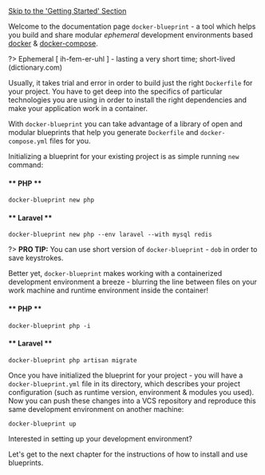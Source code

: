 <div class="has-text-centered">
    <a class="pure-button"
       href="/#/getting-started/index">
       Skip to the 'Getting Started' Section
    </a>
</div>

Welcome to the documentation page `docker-blueprint` - a tool which
helps you build and share modular _ephemeral_ development environments based
[docker](https://docs.docker.com/get-started/) & [docker-compose](https://docs.docker.com/compose/).

?> Ephemeral [ ih-fem-er-uhl ] - lasting a very short time; short-lived
(dictionary.com)

Usually, it takes trial and error in order to build just the right `Dockerfile`
for your project. You have to get deep into the specifics of particular
technologies you are using in order to install the right dependencies and make
your application work in a container.

With `docker-blueprint` you can take advantage of a library of open and modular
blueprints that help you generate `Dockerfile` and `docker-compose.yml` files
for you.

Initializing a blueprint for your existing project is as simple running `new`
command:

<!-- tabs:start -->

#### ** PHP **

```
docker-blueprint new php
```

#### ** Laravel **

```
docker-blueprint new php --env laravel --with mysql redis
```

<!-- tabs:end -->

?> **PRO TIP:** You can use short version of `docker-blueprint` - `dob` in order
to save keystrokes.

Better yet, `docker-blueprint` makes working with a containerized development
environment a breeze - blurring the line between files on your work machine
and runtime environment inside the container!


<!-- tabs:start -->

#### ** PHP **

```
docker-blueprint php -i
```

#### ** Laravel **

```
docker-blueprint php artisan migrate
```

<!-- tabs:end -->

Once you have initialized the blueprint for your project - you will have a
`docker-blueprint.yml` file in its directory, which describes your project
configuration (such as runtime version, environment & modules you used).
Now you can push these changes into a VCS repository and reproduce this same
development environment on another machine:

```
docker-blueprint up
```

Interested in setting up your development environment?

Let's get to the next chapter for the instructions of how to install and use
blueprints.
